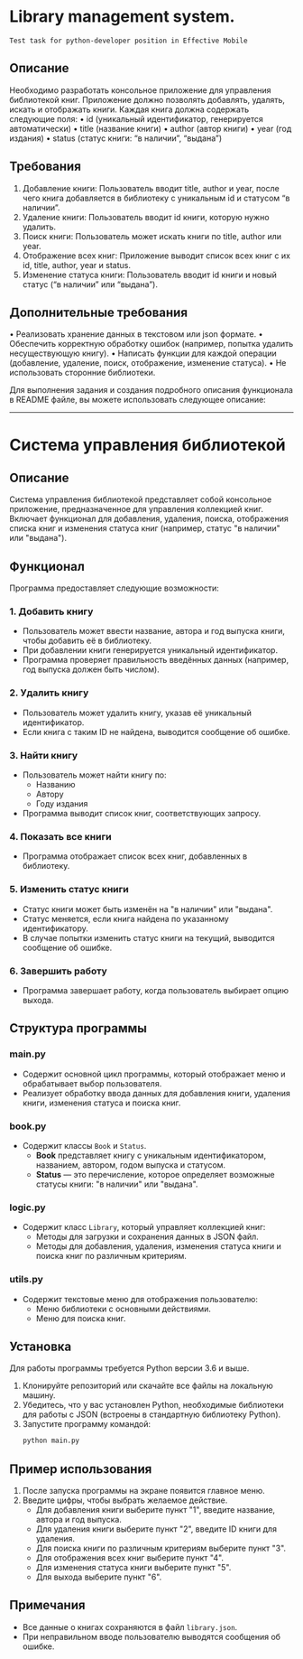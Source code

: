 # Library management system.

`Test task for python-developer position in Effective Mobile`

## Описание

Необходимо разработать консольное приложение для управления библиотекой книг. Приложение должно позволять добавлять, удалять, искать и отображать книги. Каждая книга должна содержать следующие поля:
• id (уникальный идентификатор, генерируется автоматически)
• title (название книги)
• author (автор книги)
• year (год издания)
• status (статус книги: “в наличии”, “выдана”)

## Требования

1. Добавление книги: Пользователь вводит title, author и year, после чего книга добавляется в библиотеку с уникальным id и статусом “в наличии”.
2. Удаление книги: Пользователь вводит id книги, которую нужно удалить.
3. Поиск книги: Пользователь может искать книги по title, author или year.
4. Отображение всех книг: Приложение выводит список всех книг с их id, title, author, year и status.
5. Изменение статуса книги: Пользователь вводит id книги и новый статус (“в наличии” или “выдана”).

## Дополнительные требования

• Реализовать хранение данных в текстовом или json формате.
• Обеспечить корректную обработку ошибок (например, попытка удалить несуществующую книгу).
• Написать функции для каждой операции (добавление, удаление, поиск, отображение, изменение статуса).
• Не использовать сторонние библиотеки.

Для выполнения задания и создания подробного описания функционала в README файле, вы можете использовать следующее описание:

---

# Система управления библиотекой

## Описание

Система управления библиотекой представляет собой консольное приложение, предназначенное для управления коллекцией книг. Включает функционал для добавления, удаления, поиска, отображения списка книг и изменения статуса книг (например, статус "в наличии" или "выдана").

## Функционал

Программа предоставляет следующие возможности:

### 1. **Добавить книгу**

- Пользователь может ввести название, автора и год выпуска книги, чтобы добавить её в библиотеку.
- При добавлении книги генерируется уникальный идентификатор.
- Программа проверяет правильность введённых данных (например, год выпуска должен быть числом).

### 2. **Удалить книгу**

- Пользователь может удалить книгу, указав её уникальный идентификатор.
- Если книга с таким ID не найдена, выводится сообщение об ошибке.

### 3. **Найти книгу**

- Пользователь может найти книгу по:
  - Названию
  - Автору
  - Году издания
- Программа выводит список книг, соответствующих запросу.

### 4. **Показать все книги**

- Программа отображает список всех книг, добавленных в библиотеку.

### 5. **Изменить статус книги**

- Статус книги может быть изменён на "в наличии" или "выдана".
- Статус меняется, если книга найдена по указанному идентификатору.
- В случае попытки изменить статус книги на текущий, выводится сообщение об ошибке.

### 6. **Завершить работу**

- Программа завершает работу, когда пользователь выбирает опцию выхода.

## Структура программы

### main.py

- Содержит основной цикл программы, который отображает меню и обрабатывает выбор пользователя.
- Реализует обработку ввода данных для добавления книги, удаления книги, изменения статуса и поиска книг.

### book.py

- Содержит классы `Book` и `Status`.
  - **Book** представляет книгу с уникальным идентификатором, названием, автором, годом выпуска и статусом.
  - **Status** — это перечисление, которое определяет возможные статусы книги: "в наличии" или "выдана".

### logic.py

- Содержит класс `Library`, который управляет коллекцией книг:
  - Методы для загрузки и сохранения данных в JSON файл.
  - Методы для добавления, удаления, изменения статуса книги и поиска книг по различным критериям.

### utils.py

- Содержит текстовые меню для отображения пользователю:
  - Меню библиотеки с основными действиями.
  - Меню для поиска книг.

## Установка

Для работы программы требуется Python версии 3.6 и выше.

1. Клонируйте репозиторий или скачайте все файлы на локальную машину.
2. Убедитесь, что у вас установлен Python, необходимые библиотеки для работы с JSON (встроены в стандартную библиотеку Python).
3. Запустите программу командой:
   ```bash
   python main.py
   ```

## Пример использования

1. После запуска программы на экране появится главное меню.
2. Введите цифры, чтобы выбрать желаемое действие.
   - Для добавления книги выберите пункт "1", введите название, автора и год выпуска.
   - Для удаления книги выберите пункт "2", введите ID книги для удаления.
   - Для поиска книги по различным критериям выберите пункт "3".
   - Для отображения всех книг выберите пункт "4".
   - Для изменения статуса книги выберите пункт "5".
   - Для выхода выберите пункт "6".

## Примечания

- Все данные о книгах сохраняются в файл `library.json`.
- При неправильном вводе пользователю выводятся сообщения об ошибке.
